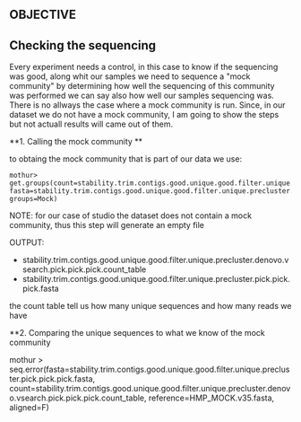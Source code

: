 ## OBJECTIVE

## Checking the sequencing

Every experiment needs a control, in this case to know if the sequencing was good, along whit our samples we need to sequence a "mock community" by determining how well the sequencing of this community was performed we can say also how well our samples sequencing was. There is no allways the case where a mock community is run. Since, in our dataset we do not have a mock community, I am going to show the steps but not actuall results will came out of them.

**1. Calling the mock community **

to obtaing the  mock community that is part of our data we use:

    mothur> get.groups(count=stability.trim.contigs.good.unique.good.filter.unique.precluster.denovo.vsearch.pick.pick.count_table, fasta=stability.trim.contigs.good.unique.good.filter.unique.precluster.pick.pick.fasta, groups=Mock)

NOTE: for our case of studio the dataset does not contain a mock community, thus this step will generate an empty file

OUTPUT:
<ul> 
  <li>stability.trim.contigs.good.unique.good.filter.unique.precluster.denovo.vsearch.pick.pick.pick.count_table</li>
  <li>stability.trim.contigs.good.unique.good.filter.unique.precluster.pick.pick.pick.fasta</li>
</ul>
  
  the count table tell us how many unique sequences and how many reads we have
  
**2. Comparing the unique sequences to what we know of the mock community

mothur > seq.error(fasta=stability.trim.contigs.good.unique.good.filter.unique.precluster.pick.pick.pick.fasta, count=stability.trim.contigs.good.unique.good.filter.unique.precluster.denovo.vsearch.pick.pick.pick.count_table, reference=HMP_MOCK.v35.fasta, aligned=F)
